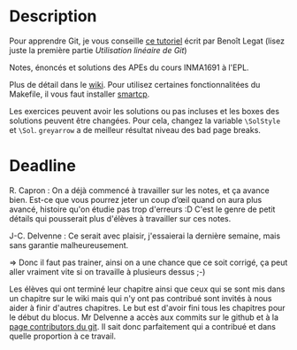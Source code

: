 Description
===========

Pour apprendre Git, je vous conseille
[ce tutoriel](http://sites.uclouvain.be/SystInfo/notes/Outils/html/git.html)
écrit par Benoît Legat
(lisez juste la première partie *Utilisation linéaire de Git*)

Notes, énoncés et solutions des APEs du cours INMA1691 à l'EPL.

Plus de détail dans le [wiki](https://github.com/blegat/LINMA1691/wiki).
Pour utilisez certaines fonctionnalitées du Makefile, il vous faut installer [smartcp](https://github.com/blegat/smartcp).

Les exercices peuvent avoir les solutions ou pas incluses
et les boxes des solutions peuvent être changées.
Pour cela, changez la variable `\SolStyle` et `\Sol`.
`greyarrow` a de meilleur résultat niveau des bad page breaks.

Deadline
===========
R. Capron :
On a déjà commencé à travailler sur les notes, et ça avance bien.
Est-ce que vous pourrez jeter un coup d’œil quand on aura plus avancé, histoire qu'on étudie pas trop d'erreurs :D
C'est le genre de petit détails qui pousserait plus d'élèves à travailler sur ces notes.

J-C. Delvenne :
Ce serait avec plaisir, j'essaierai la dernière semaine, mais sans garantie malheureusement.

=> Donc il faut pas trainer, ainsi on a une chance que ce soit corrigé, ça peut aller vraiment vite si on travaille à plusieurs dessus ;-)

Les élèves qui ont terminé leur chapitre ainsi que ceux qui se sont mis dans un chapitre sur le wiki mais qui n'y ont pas contribué sont invités à nous aider à finir d'autres chapitres. Le but est d'avoir fini tous les chapitres pour le début du blocus. Mr Delvenne a accès aux commits sur le github et à la [page contributors du git](https://github.com/blegat/LINMA1691/graphs/contributors). Il sait donc parfaitement qui a contribué et dans quelle proportion à ce travail.

